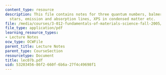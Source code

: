 ```yaml
---
content_type: resource
description: This file contains notes for three quantum numbers, balmer lines in hot
  stars, emission and absorption lines, XPS in condensed matter etc.
file: /media/courses/3-012-fundamentals-of-materials-science-fall-2005/5320345686f2660f6b6a27f4c49698f1_lec07b.pdf
file_type: application/pdf
learning_resource_types:
- Lecture Notes
ocw_type: OCWFile
parent_title: Lecture Notes
parent_type: CourseSection
resourcetype: Document
title: lec07b.pdf
uid: 53203456-86f2-660f-6b6a-27f4c49698f1
---
```

